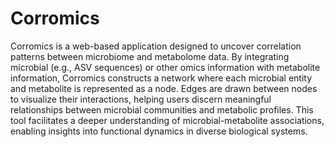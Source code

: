 # Corromics
Corromics is a web-based application designed to uncover correlation patterns between microbiome and metabolome data. By integrating microbial (e.g., ASV sequences) or other omics information with metabolite information, Corromics constructs a network where each microbial entity and metabolite is represented as a node. Edges are drawn between nodes to visualize their interactions, helping users discern meaningful relationships between microbial communities and metabolic profiles. This tool facilitates a deeper understanding of microbial-metabolite associations, enabling insights into functional dynamics in diverse biological systems.
